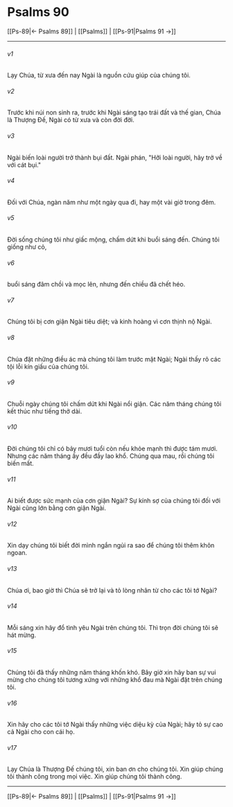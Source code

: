 # Psalms 90

[[Ps-89|← Psalms 89]] | [[Psalms]] | [[Ps-91|Psalms 91 →]]
***



###### v1 
Lạy Chúa, từ xưa đến nay Ngài là nguồn cứu giúp của chúng tôi. 

###### v2 
Trước khi núi non sinh ra, trước khi Ngài sáng tạo trái đất và thế gian, Chúa là Thượng Đế, Ngài có từ xưa và còn đời đời. 

###### v3 
Ngài biến loài người trở thành bụi đất. Ngài phán, "Hỡi loài người, hãy trở về với cát bụi." 

###### v4 
Đối với Chúa, ngàn năm như một ngày qua đi, hay một vài giờ trong đêm. 

###### v5 
Đời sống chúng tôi như giấc mộng, chấm dứt khi buổi sáng đến. Chúng tôi giống như cỏ, 

###### v6 
buổi sáng đâm chồi và mọc lên, nhưng đến chiều đã chết héo. 

###### v7 
Chúng tôi bị cơn giận Ngài tiêu diệt; và kinh hoàng vì cơn thịnh nộ Ngài. 

###### v8 
Chúa đặt những điều ác mà chúng tôi làm trước mặt Ngài; Ngài thấy rõ các tội lỗi kín giấu của chúng tôi. 

###### v9 
Chuỗi ngày chúng tôi chấm dứt khi Ngài nổi giận. Các năm tháng chúng tôi kết thúc như tiếng thở dài. 

###### v10 
Đời chúng tôi chỉ có bảy mươi tuổi còn nếu khỏe mạnh thì được tám mươi. Nhưng các năm tháng ấy đều đầy lao khổ. Chúng qua mau, rồi chúng tôi biến mất. 

###### v11 
Ai biết được sức mạnh của cơn giận Ngài? Sự kính sợ của chúng tôi đối với Ngài cũng lớn bằng cơn giận Ngài. 

###### v12 
Xin dạy chúng tôi biết đời mình ngắn ngủi ra sao để chúng tôi thêm khôn ngoan. 

###### v13 
Chúa ơi, bao giờ thì Chúa sẽ trở lại và tỏ lòng nhân từ cho các tôi tớ Ngài? 

###### v14 
Mỗi sáng xin hãy đổ tình yêu Ngài trên chúng tôi. Thì trọn đời chúng tôi sẽ hát mừng. 

###### v15 
Chúng tôi đã thấy những năm tháng khốn khó. Bây giờ xin hãy ban sự vui mừng cho chúng tôi tương xứng với những khổ đau mà Ngài đặt trên chúng tôi. 

###### v16 
Xin hãy cho các tôi tớ Ngài thấy những việc diệu kỳ của Ngài; hãy tỏ sự cao cả Ngài cho con cái họ. 

###### v17 
Lạy Chúa là Thượng Đế chúng tôi, xin ban ơn cho chúng tôi. Xin giúp chúng tôi thành công trong mọi việc. Xin giúp chúng tôi thành công.

***
[[Ps-89|← Psalms 89]] | [[Psalms]] | [[Ps-91|Psalms 91 →]]
